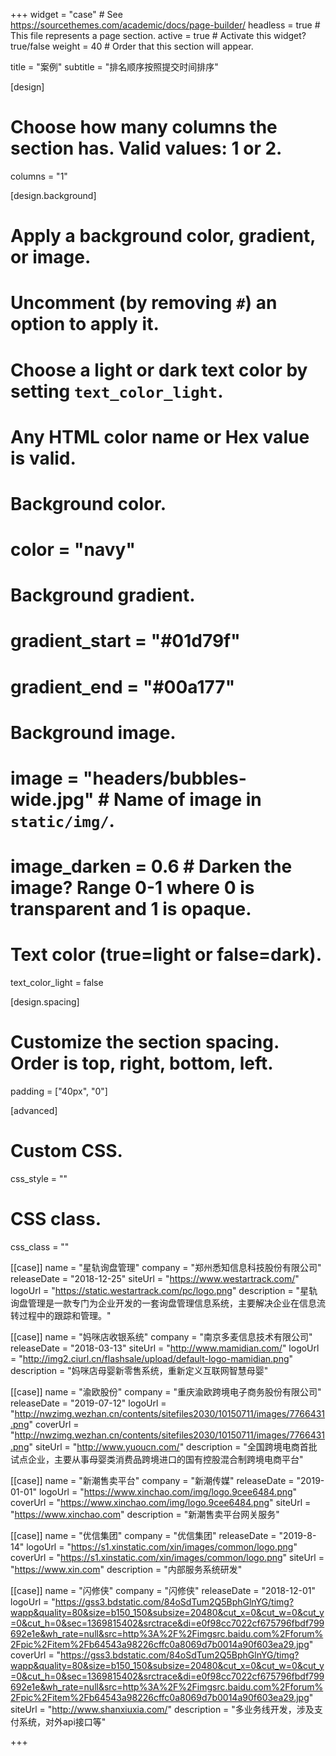 +++
widget = "case"  # See https://sourcethemes.com/academic/docs/page-builder/
headless = true  # This file represents a page section.
active = true  # Activate this widget? true/false
weight = 40  # Order that this section will appear.

title = "案例"
subtitle = "排名顺序按照提交时间排序"

[design]
  # Choose how many columns the section has. Valid values: 1 or 2.
  columns = "1"

[design.background]
  # Apply a background color, gradient, or image.
  #   Uncomment (by removing `#`) an option to apply it.
  #   Choose a light or dark text color by setting `text_color_light`.
  #   Any HTML color name or Hex value is valid.

  # Background color.
  # color = "navy"
  
  # Background gradient.
  # gradient_start = "#01d79f"
  # gradient_end = "#00a177"
  
  # Background image.
  # image = "headers/bubbles-wide.jpg"  # Name of image in `static/img/`.
  # image_darken = 0.6  # Darken the image? Range 0-1 where 0 is transparent and 1 is opaque.

  # Text color (true=light or false=dark).
  text_color_light = false

[design.spacing]
  # Customize the section spacing. Order is top, right, bottom, left.
  padding = ["40px", "0"]

[advanced]
 # Custom CSS. 
 css_style = ""
 
 # CSS class.
 css_class = ""

[[case]]
name = "星轨询盘管理"
company = "郑州悉知信息科技股份有限公司"
releaseDate = "2018-12-25"
siteUrl = "https://www.westartrack.com/"
logoUrl = "https://static.westartrack.com/pc/logo.png"
description = "星轨询盘管理是一款专门为企业开发的一套询盘管理信息系统，主要解决企业在信息流转过程中的跟踪和管理。"


[[case]]
name = "妈咪店收银系统"
company = "南京多麦信息技术有限公司"
releaseDate = "2018-03-13"
siteUrl = "http://www.mamidian.com/"
logoUrl = "http://img2.ciurl.cn/flashsale/upload/default-logo-mamidian.png"
description = "妈咪店母婴新零售系统，重新定义互联网智慧母婴"


[[case]]
name = "渝欧股份"
company = "重庆渝欧跨境电子商务股份有限公司"
releaseDate = "2019-07-12"
logoUrl = "http://nwzimg.wezhan.cn/contents/sitefiles2030/10150711/images/7766431.png"
coverUrl = "http://nwzimg.wezhan.cn/contents/sitefiles2030/10150711/images/7766431.png"
siteUrl = "http://www.yuoucn.com/"
description = "全国跨境电商首批试点企业，主要从事母婴类消费品跨境进口的国有控股混合制跨境电商平台"


[[case]]
name = "新潮售卖平台"
company = "新潮传媒"
releaseDate = "2019-01-01"
logoUrl = "https://www.xinchao.com/img/logo.9cee6484.png"
coverUrl = "https://www.xinchao.com/img/logo.9cee6484.png"
siteUrl = "https://www.xinchao.com"
description = "新潮售卖平台网关服务"


[[case]]
name = "优信集团"
company = "优信集团"
releaseDate = "2019-8-14"
logoUrl = "https://s1.xinstatic.com/xin/images/common/logo.png"
coverUrl = "https://s1.xinstatic.com/xin/images/common/logo.png"
siteUrl = "https://www.xin.com"
description = "内部服务系统研发"


[[case]]
name = "闪修侠"
company = "闪修侠"
releaseDate = "2018-12-01"
logoUrl = "https://gss3.bdstatic.com/84oSdTum2Q5BphGlnYG/timg?wapp&quality=80&size=b150_150&subsize=20480&cut_x=0&cut_w=0&cut_y=0&cut_h=0&sec=1369815402&srctrace&di=e0f98cc7022cf675796fbdf799692e1e&wh_rate=null&src=http%3A%2F%2Fimgsrc.baidu.com%2Fforum%2Fpic%2Fitem%2Fb64543a98226cffc0a8069d7b0014a90f603ea29.jpg"
coverUrl = "https://gss3.bdstatic.com/84oSdTum2Q5BphGlnYG/timg?wapp&quality=80&size=b150_150&subsize=20480&cut_x=0&cut_w=0&cut_y=0&cut_h=0&sec=1369815402&srctrace&di=e0f98cc7022cf675796fbdf799692e1e&wh_rate=null&src=http%3A%2F%2Fimgsrc.baidu.com%2Fforum%2Fpic%2Fitem%2Fb64543a98226cffc0a8069d7b0014a90f603ea29.jpg"
siteUrl = "http://www.shanxiuxia.com/"
description = "多业务线开发，涉及支付系统，对外api接口等"

+++